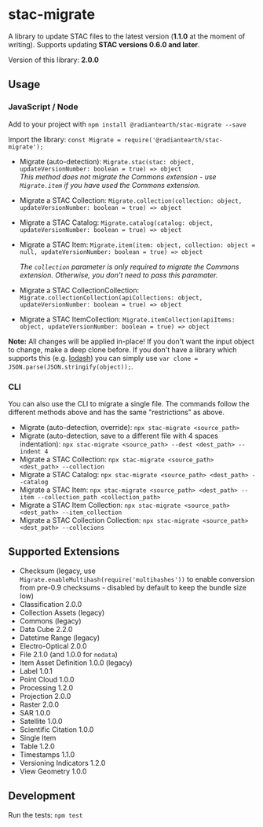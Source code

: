 # stac-migrate

A library to update STAC files to the latest version (**1.1.0** at the moment of writing).
Supports updating **STAC versions 0.6.0 and later**.

Version of this library: **2.0.0**

## Usage

### JavaScript / Node

Add to your project with `npm install @radiantearth/stac-migrate --save`

Import the library: `const Migrate = require('@radiantearth/stac-migrate');`

* Migrate (auto-detection): `Migrate.stac(stac: object, updateVersionNumber: boolean = true) => object`<br />
  *This method does not migrate the Commons extension - use `Migrate.item` if you have used the Commons extension.*
* Migrate a STAC Collection: `Migrate.collection(collection: object, updateVersionNumber: boolean = true) => object`
* Migrate a STAC Catalog: `Migrate.catalog(catalog: object, updateVersionNumber: boolean = true) => object`
* Migrate a STAC Item: `Migrate.item(item: object, collection: object = null, updateVersionNumber: boolean = true) => object`
  
  *The `collection` parameter is only required to migrate the Commons extension. Otherwise, you don't need to pass this paramater.*
* Migrate a STAC CollectionCollection: `Migrate.collectionCollection(apiCollections: object, updateVersionNumber: boolean = true) => object`
* Migrate a STAC ItemCollection: `Migrate.itemCollection(apiItems: object, updateVersionNumber: boolean = true) => object`

**Note:** All changes will be applied in-place! If you don't want the input object to change, make a deep clone before. If you don't have a library which supports this (e.g. [lodash](https://lodash.com/docs/4.17.15#cloneDeep)) you can simply use `var clone = JSON.parse(JSON.stringify(object));`.

### CLI

You can also use the CLI to migrate a single file.
The commands follow the different methods above and has the same "restrictions" as above.

* Migrate (auto-detection, override): `npx stac-migrate <source_path>`
* Migrate (auto-detection, save to a different file with 4 spaces indentation): `npx stac-migrate <source_path> --dest <dest_path> --indent 4`
* Migrate a STAC Collection: `npx stac-migrate <source_path> <dest_path> --collection`
* Migrate a STAC Catalog: `npx stac-migrate <source_path> <dest_path> --catalog`
* Migrate a STAC Item: `npx stac-migrate <source_path> <dest_path> --item --collection_path <collection_path>`
* Migrate a STAC Item Collection: `npx stac-migrate <source_path> <dest_path> --item_collection`
* Migrate a STAC Collection Collection: `npx stac-migrate <source_path> <dest_path> --collecions`

## Supported Extensions

* Checksum (legacy, use `Migrate.enableMultihash(require('multihashes'))` to enable conversion from pre-0.9 checksums - disabled by default to keep the bundle size low)
* Classification 2.0.0
* Collection Assets (legacy)
* Commons (legacy)
* Data Cube 2.2.0
* Datetime Range (legacy)
* Electro-Optical 2.0.0
* File 2.1.0 (and 1.0.0 for `nodata`)
* Item Asset Definition 1.0.0 (legacy)
* Label 1.0.1
* Point Cloud 1.0.0
* Processing 1.2.0
* Projection 2.0.0
* Raster 2.0.0
* SAR 1.0.0
* Satellite 1.0.0
* Scientific Citation 1.0.0
* Single Item
* Table 1.2.0
* Timestamps 1.1.0
* Versioning Indicators 1.2.0
* View Geometry 1.0.0

## Development

Run the tests: `npm test`

